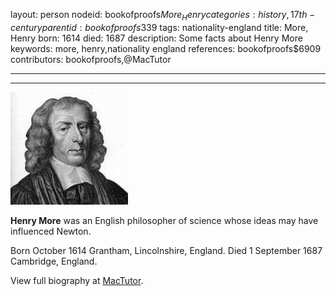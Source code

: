 layout: person
nodeid: bookofproofs$More_Henry
categories: history,17th-century
parentid: bookofproofs$339
tags: nationality-england
title: More, Henry
born: 1614
died: 1687
description: Some facts about Henry More
keywords: more, henry,nationality england
references: bookofproofs$6909
contributors: bookofproofs,@MacTutor

---


---

![More_Henry.jpg](https://github.com/bookofproofs/bookofproofs.github.io/blob/main/_sources/_assets/images/portraits/More_Henry.jpg?raw=true)

**Henry More** was an English philosopher of science whose ideas may have influenced Newton.

Born October 1614 Grantham, Lincolnshire, England. Died 1 September 1687 Cambridge, England.


View full biography at [MacTutor](https://mathshistory.st-andrews.ac.uk/Biographies/More_Henry/).